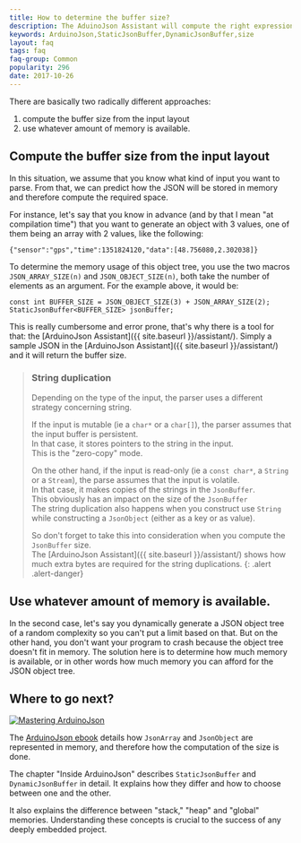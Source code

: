 ```yaml
---
title: How to determine the buffer size?
description: The AduinoJson Assistant will compute the right expression
keywords: ArduinoJson,StaticJsonBuffer,DynamicJsonBuffer,size
layout: faq
tags: faq
faq-group: Common
popularity: 296
date: 2017-10-26
---
```


There are basically two radically different approaches:

1. compute the buffer size from the input layout
2. use whatever amount of memory is available.

## Compute the buffer size from the input layout

In this situation, we assume that you know what kind of input you want to parse.
From that, we can predict how the JSON will be stored in memory and therefore compute the required space.

For instance, let's say that you know in advance (and by that I mean "at compilation time") that you want to generate an object with 3 values, one of them being an array with 2 values, like the following:

    {"sensor":"gps","time":1351824120,"data":[48.756080,2.302038]}

To determine the memory usage of this object tree, you use the two macros `JSON_ARRAY_SIZE(n)` and `JSON_OBJECT_SIZE(n)`, both take the number of elements as an argument.
For the example above, it would be:

    const int BUFFER_SIZE = JSON_OBJECT_SIZE(3) + JSON_ARRAY_SIZE(2);
    StaticJsonBuffer<BUFFER_SIZE> jsonBuffer;

This is really cumbersome and error prone, that's why there is a tool for that: the [ArduinoJson Assistant]({{ site.baseurl }}/assistant/).
Simply a sample JSON in the [ArduinoJson Assistant]({{ site.baseurl }}/assistant/) and it will return the buffer size.

>### String duplication
>
> Depending on the type of the input, the parser uses a different strategy concerning string.
>
> If the input is mutable (ie a `char*` or a `char[]`), the parser assumes that the input buffer is persistent.<br>
> In that case, it stores pointers to the string in the input.<br>
> This is the "zero-copy" mode.
>
> On the other hand, if the input is read-only (ie a `const char*`, a `String` or a `Stream`), the parse assumes that the input is volatile.<br>
> In that case, it makes copies of the strings in the `JsonBuffer`.<br>
> This obviously has an impact on the size of the `JsonBuffer`<br>
> The string duplication also happens when you construct use `String` while constructing a `JsonObject` (either as a key or as value).
>
> So don't forget to take this into consideration when you compute the `JsonBuffer` size.<br>
> The [ArduinoJson Assistant]({{ site.baseurl }}/assistant/) shows how much extra bytes are required for the string duplications.
{: .alert .alert-danger}

## Use whatever amount of memory is available.

In the second case, let's say you dynamically generate a JSON object tree of a random complexity so you can't put a limit based on that.
But on the other hand, you don't want your program to crash because the object tree doesn't fit in memory.
The solution here is to determine how much memory is available, or in other words how much memory you can afford for the JSON object tree.

## Where to go next?

<a href="https://leanpub.com/arduinojson/"><img src="{{site.baseurl}}/images/cover200.png" class="float-right" alt="Mastering ArduinoJson"></a>

The [ArduinoJson ebook](https://leanpub.com/arduinojson/) details how `JsonArray` and `JsonObject` are represented in memory, and therefore how the computation of the size is done.

The chapter "Inside ArduinoJson" describes `StaticJsonBuffer` and `DynamicJsonBuffer` in detail. It explains how they differ and how to choose between one and the other.

It also explains the difference between "stack," "heap" and "global" memories. Understanding these concepts is crucial to the success of any deeply embedded project.